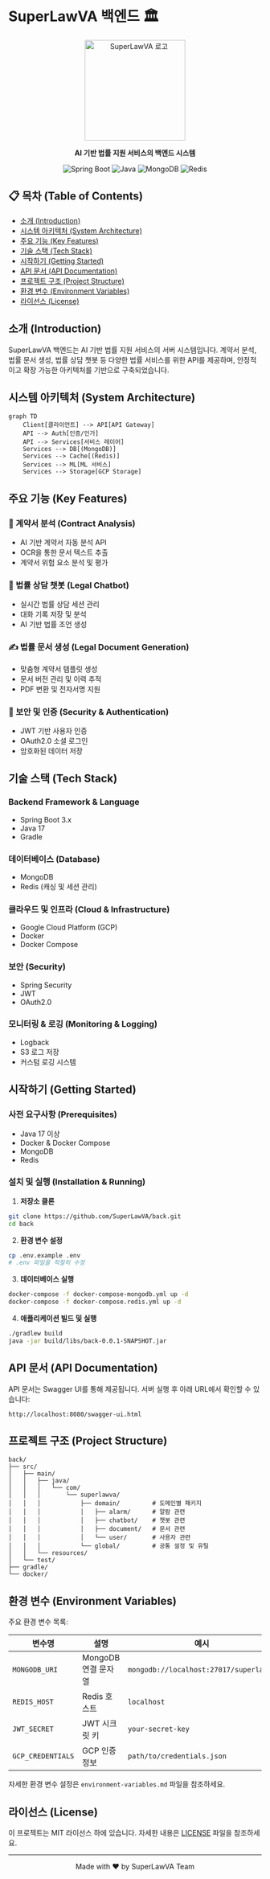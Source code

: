 # SuperLawVA 백엔드 🏛️

<div align="center">
  <img src="https://github.com/wonder1ng/SuperLawVA-Front/blob/develop/public/logo.svg" alt="SuperLawVA 로고" width="200"/>
  
  **AI 기반 법률 지원 서비스의 백엔드 시스템**

![Spring Boot](https://img.shields.io/badge/Spring%20Boot-6DB33F?style=flat-square&logo=Spring%20Boot&logoColor=white)
![Java](https://img.shields.io/badge/Java-007396?style=flat-square&logo=Java&logoColor=white)
![MongoDB](https://img.shields.io/badge/MongoDB-47A248?style=flat-square&logo=MongoDB&logoColor=white)
![Redis](https://img.shields.io/badge/Redis-DC382D?style=flat-square&logo=Redis&logoColor=white)

</div>

## 📋 목차 (Table of Contents)

- [소개 (Introduction)](#소개-introduction)
- [시스템 아키텍처 (System Architecture)](#시스템-아키텍처-system-architecture)
- [주요 기능 (Key Features)](#주요-기능-key-features)
- [기술 스택 (Tech Stack)](#기술-스택-tech-stack)
- [시작하기 (Getting Started)](#시작하기-getting-started)
- [API 문서 (API Documentation)](#api-문서-api-documentation)
- [프로젝트 구조 (Project Structure)](#프로젝트-구조-project-structure)
- [환경 변수 (Environment Variables)](#환경-변수-environment-variables)
- [라이선스 (License)](#라이선스-license)

## 소개 (Introduction)

SuperLawVA 백엔드는 AI 기반 법률 지원 서비스의 서버 시스템입니다. 계약서 분석, 법률 문서 생성, 법률 상담 챗봇 등 다양한 법률 서비스를 위한 API를 제공하며, 안정적이고 확장 가능한 아키텍처를 기반으로 구축되었습니다.

## 시스템 아키텍처 (System Architecture)

```mermaid
graph TD
    Client[클라이언트] --> API[API Gateway]
    API --> Auth[인증/인가]
    API --> Services[서비스 레이어]
    Services --> DB[(MongoDB)]
    Services --> Cache[(Redis)]
    Services --> ML[ML 서비스]
    Services --> Storage[GCP Storage]
```

## 주요 기능 (Key Features)

### 📄 계약서 분석 (Contract Analysis)

- AI 기반 계약서 자동 분석 API
- OCR을 통한 문서 텍스트 추출
- 계약서 위험 요소 분석 및 평가

### 💬 법률 상담 챗봇 (Legal Chatbot)

- 실시간 법률 상담 세션 관리
- 대화 기록 저장 및 분석
- AI 기반 법률 조언 생성

### ✍️ 법률 문서 생성 (Legal Document Generation)

- 맞춤형 계약서 템플릿 생성
- 문서 버전 관리 및 이력 추적
- PDF 변환 및 전자서명 지원

### 🔐 보안 및 인증 (Security & Authentication)

- JWT 기반 사용자 인증
- OAuth2.0 소셜 로그인
- 암호화된 데이터 저장

## 기술 스택 (Tech Stack)

### Backend Framework & Language

- Spring Boot 3.x
- Java 17
- Gradle

### 데이터베이스 (Database)

- MongoDB
- Redis (캐싱 및 세션 관리)

### 클라우드 및 인프라 (Cloud & Infrastructure)

- Google Cloud Platform (GCP)
- Docker
- Docker Compose

### 보안 (Security)

- Spring Security
- JWT
- OAuth2.0

### 모니터링 & 로깅 (Monitoring & Logging)

- Logback
- S3 로그 저장
- 커스텀 로깅 시스템

## 시작하기 (Getting Started)

### 사전 요구사항 (Prerequisites)

- Java 17 이상
- Docker & Docker Compose
- MongoDB
- Redis

### 설치 및 실행 (Installation & Running)

1. **저장소 클론**

```bash
git clone https://github.com/SuperLawVA/back.git
cd back
```

2. **환경 변수 설정**

```bash
cp .env.example .env
# .env 파일을 적절히 수정
```

3. **데이터베이스 실행**

```bash
docker-compose -f docker-compose-mongodb.yml up -d
docker-compose -f docker-compose.redis.yml up -d
```

4. **애플리케이션 빌드 및 실행**

```bash
./gradlew build
java -jar build/libs/back-0.0.1-SNAPSHOT.jar
```

## API 문서 (API Documentation)

API 문서는 Swagger UI를 통해 제공됩니다. 서버 실행 후 아래 URL에서 확인할 수 있습니다:

```
http://localhost:8080/swagger-ui.html
```

## 프로젝트 구조 (Project Structure)

```
back/
├── src/
│   ├── main/
│   │   ├── java/
│   │   │   └── com/
│   │   │       └── superlawva/
│   │   │           ├── domain/         # 도메인별 패키지
│   │   │           │   ├── alarm/      # 알람 관련
│   │   │           │   ├── chatbot/    # 챗봇 관련
│   │   │           │   ├── document/   # 문서 관련
│   │   │           │   └── user/       # 사용자 관련
│   │   │           └── global/         # 공통 설정 및 유틸
│   │   └── resources/
│   └── test/
├── gradle/
└── docker/
```

## 환경 변수 (Environment Variables)

주요 환경 변수 목록:

| 변수명            | 설명                | 예시                                   |
| ----------------- | ------------------- | -------------------------------------- |
| `MONGODB_URI`     | MongoDB 연결 문자열 | `mongodb://localhost:27017/superlawva` |
| `REDIS_HOST`      | Redis 호스트        | `localhost`                            |
| `JWT_SECRET`      | JWT 시크릿 키       | `your-secret-key`                      |
| `GCP_CREDENTIALS` | GCP 인증 정보       | `path/to/credentials.json`             |

자세한 환경 변수 설정은 `environment-variables.md` 파일을 참조하세요.

## 라이선스 (License)

이 프로젝트는 MIT 라이선스 하에 있습니다. 자세한 내용은 [LICENSE](LICENSE) 파일을 참조하세요.

---

<div align="center">
  Made with ❤️ by SuperLawVA Team
</div>
